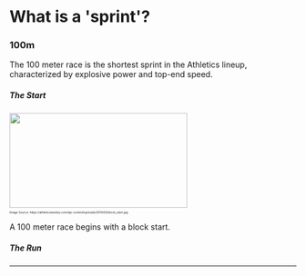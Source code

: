 <!DOCTYPE html>
<html>
  
<head>
<meta name="viewport" content="width=device-width, initial-scale=1.0">
  <title>
    I like to run in circles
  </title>
</head> 
<body>
  <h1>
    What is a 'sprint'?
  </h1>
  <h3>
    100m
  </h3>
  <p>
    The 100 meter race is the shortest sprint in the Athletics lineup, characterized by explosive power and top-end speed.
  </p>
  <h5>
    The Start
  </h5>
    <img src="https://upload.wikimedia.org/wikipedia/commons/thumb/3/31/2018_DM_Leichtathletik_-_100_Meter_Lauf_Maenner_-_by_2eight_-_DSC7559.jpg/800px-2018_DM_Leichtathletik_-_100_Meter_Lauf_Maenner_-_by_2eight_-_DSC7559.jpg?20180727231916." width="312" height="167">
  <p style="font-size: 5px;"> 
    Image Source: https://athleticsweekly.com/wp-content/uploads/2014/05/block_start.jpg
  </p>
  <p>
    A 100 meter race begins with a block start. 
  </p>
  <h5>The Run</h5>
<hr></hr>
</body>
</html>
